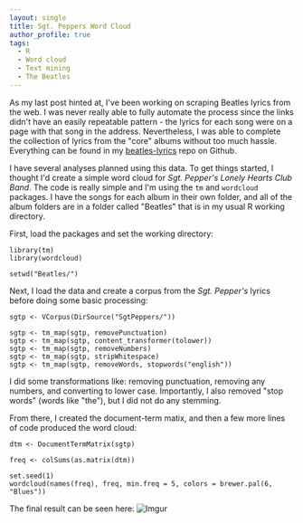 ```yaml
---
layout: single
title: Sgt. Peppers Word Cloud
author_profile: true
tags: 
  - R
  - Word cloud
  - Text mining
  - The Beatles
---
```


As my last post hinted at, I've been working on scraping Beatles lyrics from the web.  I was never really able to fully automate the process since the links didn't have an easily repeatable pattern - the lyrics for each song were on a page with that song in the address.  Nevertheless, I was able to complete the collection of lyrics from the "core" albums without too much hassle.  Everything can be found in my [beatles-lyrics](https://github.com/tylerlewiscook/beatles-lyrics) repo on Github.

I have several analyses planned using this data.  To get things started, I thought I'd create a simple word cloud for *Sgt. Pepper's Lonely Hearts Club Band*.  The code is really simple and I'm using the `tm` and `wordcloud` packages.  I have the songs for each album in their own folder, and all of the album folders are in a folder called "Beatles" that is in my usual R working directory.

First, load the packages and set the working directory:
```
library(tm)
library(wordcloud)

setwd("Beatles/")

```
Next, I load the data and create a corpus from the *Sgt. Pepper's* lyrics before doing some basic processing:
```
sgtp <- VCorpus(DirSource("SgtPeppers/"))

sgtp <- tm_map(sgtp, removePunctuation)
sgtp <- tm_map(sgtp, content_transformer(tolower))
sgtp <- tm_map(sgtp, removeNumbers)
sgtp <- tm_map(sgtp, stripWhitespace)
sgtp <- tm_map(sgtp, removeWords, stopwords("english")) 
```
I did some transformations like: removing punctuation, removing any numbers, and converting to lower case.  Importantly, I also removed "stop words" (words like "the"), but I did not do any stemming.

From there, I created the document-term matix, and then a few more lines of code produced the word cloud:
```
dtm <- DocumentTermMatrix(sgtp)

freq <- colSums(as.matrix(dtm))

set.seed(1)
wordcloud(names(freq), freq, min.freq = 5, colors = brewer.pal(6, "Blues"))
```
The final result can be seen here:
![Imgur](https://i.imgur.com/7DBl1vI.png)

